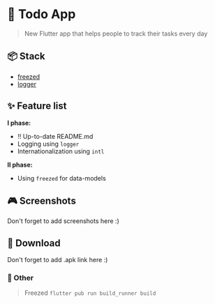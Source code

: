 # :iphone: Todo App

> New Flutter app that helps people to track their tasks every day

## :package: Stack
- [freezed](https://pub.dev/packages/freezed)
- [logger](https://pub.dev/packages/logger)

## :sparkles: Feature list
**I phase:**
- :bangbang: Up-to-date README.md
- Logging using `logger`
- Internationalization using `intl`

**II phase:**
- Using `freezed` for data-models

## :video_game: Screenshots
Don't forget to add screenshots here :)

## :link: Download
Don't forget to add .apk link here :)

### :memo: Other
> Freezed
`flutter pub run build_runner build`
